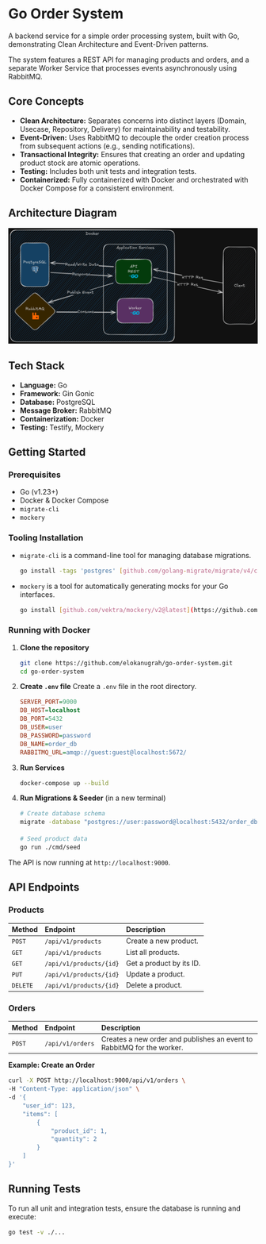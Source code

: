 # Go Order System

A backend service for a simple order processing system, built with Go, demonstrating Clean Architecture and Event-Driven patterns.

The system features a REST API for managing products and orders, and a separate Worker Service that processes events asynchronously using RabbitMQ.

[](https://www.google.com/search?q=https://goreportcard.com/report/github.com/elokanugrah/go-order-system)

## Core Concepts

  * **Clean Architecture:** Separates concerns into distinct layers (Domain, Usecase, Repository, Delivery) for maintainability and testability.
  * **Event-Driven:** Uses RabbitMQ to decouple the order creation process from subsequent actions (e.g., sending notifications).
  * **Transactional Integrity:** Ensures that creating an order and updating product stock are atomic operations.
  * **Testing:** Includes both unit tests and integration tests.
  * **Containerized:** Fully containerized with Docker and orchestrated with Docker Compose for a consistent environment.

## Architecture Diagram
![Architecture Diagram](docs/images/architecture-diagram.png)

## Tech Stack

  * **Language:** Go
  * **Framework:** Gin Gonic
  * **Database:** PostgreSQL
  * **Message Broker:** RabbitMQ
  * **Containerization:** Docker
  * **Testing:** Testify, Mockery

## Getting Started

### Prerequisites

  * Go (v1.23+)
  * Docker & Docker Compose
  * `migrate-cli`
  * `mockery`

### Tooling Installation

  * `migrate-cli` is a command-line tool for managing database migrations.

    ```bash
    go install -tags 'postgres' [github.com/golang-migrate/migrate/v4/cmd/migrate@latest](https://github.com/golang-migrate/migrate/v4/cmd/migrate@latest)
    ```
  * `mockery` is a tool for automatically generating mocks for your Go interfaces.
  
    ```bash
    go install [github.com/vektra/mockery/v2@latest](https://github.com/vektra/mockery/v2@latest)
    ```

### Running with Docker

1.  **Clone the repository**

    ```bash
    git clone https://github.com/elokanugrah/go-order-system.git
    cd go-order-system
    ```

2.  **Create `.env` file**
    Create a `.env` file in the root directory.

    ```ini
    SERVER_PORT=9000
    DB_HOST=localhost
    DB_PORT=5432
    DB_USER=user
    DB_PASSWORD=password
    DB_NAME=order_db
    RABBITMQ_URL=amqp://guest:guest@localhost:5672/
    ```

3.  **Run Services**

    ```bash
    docker-compose up --build
    ```

4.  **Run Migrations & Seeder** (in a new terminal)

    ```bash
    # Create database schema
    migrate -database "postgres://user:password@localhost:5432/order_db?sslmode=disable" -path migration up

    # Seed product data
    go run ./cmd/seed
    ```

The API is now running at `http://localhost:9000`.

## API Endpoints

### Products

| Method | Endpoint              | Description              |
| :----- | :-------------------- | :----------------------- |
| `POST` | `/api/v1/products`      | Create a new product.    |
| `GET`  | `/api/v1/products`      | List all products.       |
| `GET`  | `/api/v1/products/{id}` | Get a product by its ID. |
| `PUT`  | `/api/v1/products/{id}` | Update a product.        |
| `DELETE`| `/api/v1/products/{id}` | Delete a product.        |

### Orders

| Method | Endpoint           | Description                                                        |
| :----- | :----------------- | :----------------------------------------------------------------- |
| `POST` | `/api/v1/orders`   | Creates a new order and publishes an event to RabbitMQ for the worker. |

**Example: Create an Order**

```bash
curl -X POST http://localhost:9000/api/v1/orders \
-H "Content-Type: application/json" \
-d '{
    "user_id": 123,
    "items": [
        {
            "product_id": 1,
            "quantity": 2
        }
    ]
}'
```

## Running Tests

To run all unit and integration tests, ensure the database is running and execute:

```bash
go test -v ./...
```